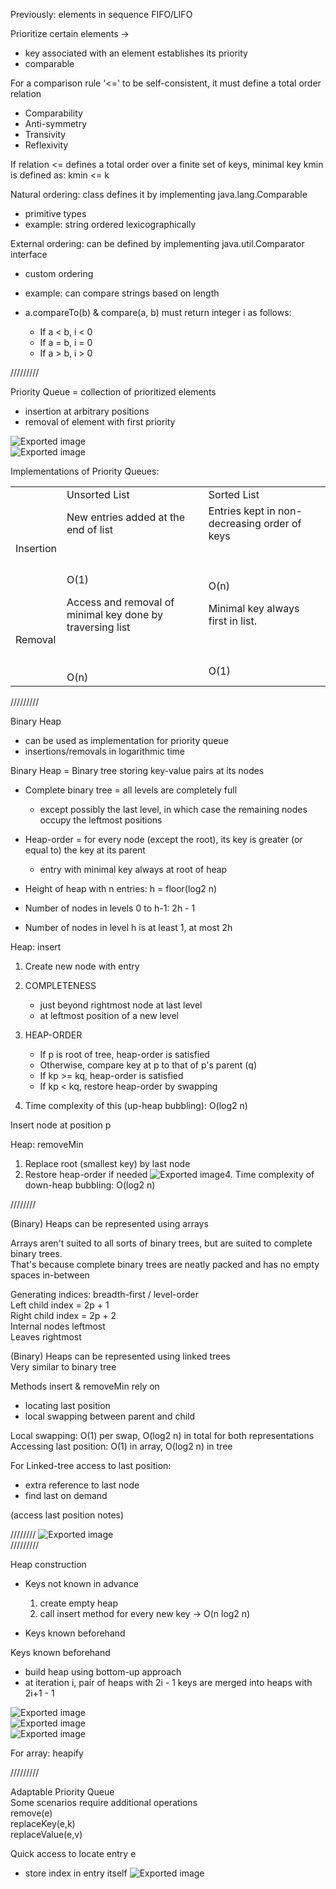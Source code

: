 Previously: elements in sequence FIFO/LIFO
 
Prioritize certain elements ->

- key associated with an element establishes its priority
- comparable
 
For a comparison rule '<=' to be self-consistent, it must define a total order relation

- Comparability
- Anti-symmetry
- Transivity
- Reflexivity
 
If relation <= defines a total order over a finite set of keys, minimal key kmin is defined as: kmin <= k
 
Natural ordering: class defines it by implementing java.lang.Comparable

- primitive types
- example: string ordered lexicographically
 
External ordering: can be defined by implementing java.util.Comparator interface

- custom ordering
- example: can compare strings based on length
- a.compareTo(b) & compare(a, b) must return integer i as follows:
    
    - If a < b, i < 0
    - If a = b, i = 0
    - If a > b, i > 0
   

/////////
 
Priority Queue = collection of prioritized elements

- insertion at arbitrary positions
- removal of element with first priority

![Exported image](../../../attachments/Exported%20image%2020241209225340-0.png)  
![Exported image](../../../attachments/Exported%20image%2020241209225340-1.png)  

Implementations of Priority Queues:
 
|   |   |   |
|---|---|---|
||Unsorted List|Sorted List|
|Insertion|New entries added at the end of list<br><br>  <br><br>O(1)|Entries kept in non-decreasing order of keys<br><br>  <br><br>O(n)|
|Removal|Access and removal of minimal key done by traversing list<br><br>  <br><br>O(n)|Minimal key always first in list.<br><br>  <br><br>O(1)|
   

/////////
 
Binary Heap

- can be used as implementation for priority queue
- insertions/removals in logarithmic time
 
Binary Heap = Binary tree storing key-value pairs at its nodes

- Complete binary tree = all levels are completely full
    
    - except possibly the last level, in which case the remaining nodes occupy the leftmost positions
- Heap-order = for every node (except the root), its key is greater (or equal to) the key at its parent
    
    - entry with minimal key always at root of heap
- Height of heap with n entries: h = floor(log2 n)
- Number of nodes in levels 0 to h-1: 2h - 1
- Number of nodes in level h is at least 1, at most 2h
 
Heap: insert

1. Create new node with entry
2. COMPLETENESS
    
    - just beyond rightmost node at last level
    - at leftmost position of a new level
3. HEAP-ORDER
    
    - If p is root of tree, heap-order is satisfied
    - Otherwise, compare key at p to that of p's parent (q)
    - If kp >= kq, heap-order is satisfied
    - If kp < kq, restore heap-order by swapping
4. Time complexity of this (up-heap bubbling): O(log2 n)

Insert node at position p
 
Heap: removeMin

1. Replace root (smallest key) by last node
2. Restore heap-order if needed
![Exported image](../../../attachments/Exported%20image%2020241209225340-2.png)4. Time complexity of down-heap bubbling: O(log2 n)
   

////////
 
(Binary) Heaps can be represented using arrays
 
Arrays aren't suited to all sorts of binary trees, but are suited to complete binary trees.  
That's because complete binary trees are neatly packed and has no empty spaces in-between
 
Generating indices: breadth-first / level-order  
Left child index = 2p + 1  
Right child index = 2p + 2  
Internal nodes leftmost  
Leaves rightmost
 
(Binary) Heaps can be represented using linked trees  
Very similar to binary tree
 
Methods insert & removeMin rely on

- locating last position
- local swapping between parent and child
 
Local swapping: O(1) per swap, O(log2 n) in total for both representations  
Accessing last position: O(1) in array, O(log2 n) in tree
 
For Linked-tree access to last position:

- extra reference to last node
- find last on demand
 
(access last position notes)
 
////////
 ![Exported image](../../../attachments/Exported%20image%2020241209225341-3.png)   
/////////
 
Heap construction

- Keys not known in advance
    
    1. create empty heap
    2. call insert method for every new key -> O(n log2 n)
- Keys known beforehand
 
Keys known beforehand

- build heap using bottom-up approach
- at iteration i, pair of heaps with 2i - 1 keys are merged into heaps with 2i+1 - 1

![Exported image](../../../attachments/heap.png)  
![Exported image](../../../attachments/Exported%20image%2020241209225345-5.png)  
![Exported image](../../../attachments/Exported%20image%2020241209225345-6.png)  

For array: heapify
   

/////////
 
Adaptable Priority Queue  
Some scenarios require additional operations  
remove(e)  
replaceKey(e,k)  
replaceValue(e,v)
 
Quick access to locate entry e

- store index in entry itself
 ![Exported image](../../../attachments/Exported%20image%2020241209225346-7.png)